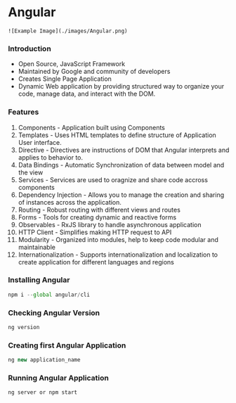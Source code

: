 # Angular

`![Example Image](./images/Angular.png)`

### Introduction

- Open Source, JavaScript Framework
- Maintained by Google and community of developers
- Creates Single Page Application
- Dynamic Web application by providing structured way to organize your code, manage data, and interact with the DOM.

### Features

1. Components - Application built using Components
2. Templates - Uses HTML templates to define structure of Application User interface.
3. Directive - Directives are instructions of DOM that Angular interprets and applies to behavior to.
4. Data Bindings - Automatic Synchronization of data between model and the view
5. Services - Services are used to oragnize and share code accross components
6. Dependency Injection - Allows you to manage the creation and sharing of instances across the application.
7. Routing - Robust routing with different views and routes
8. Forms - Tools for creating dynamic and reactive forms
9. Observables - RxJS library to handle asynchronous application
10. HTTP Client - Simplifies making HTTP request to API
11. Modularity - Organized into modules, help to keep code modular and maintainable
12. Internationalization - Supports internationalization and localization to create application for different languages and regions

### Installing Angular

```js
npm i --global angular/cli
```

### Checking Angular Version

```js
ng version
```

### Creating first Angular Application

```js
ng new application_name
```

### Running Angular Application

```js
ng server or npm start
```
